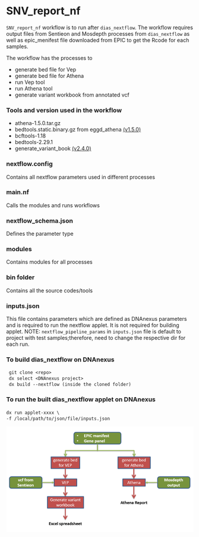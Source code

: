 # SNV_report_nf
`SNV_report_nf` workflow is to run after `dias_nextflow`. The workflow requires output files from Sentieon and Mosdepth processes from `dias_nextflow` as well as epic_menifest file downloaded from EPIC to get the Rcode for each samples.
 
The workflow has the processes to 
- generate bed file for Vep
- generate bed file for Athena
- run Vep tool
- run Athena tool
- generate variant workbook from annotated vcf

### Tools and version used in the workflow
- athena-1.5.0.tar.gz
- bedtools.static.binary.gz from eggd_athena [(v1.5.0)](https://github.com/eastgenomics/eggd_athena/releases)
- bcftools-1.18
- bedtools-2.29.1
- generate_variant_book [(v2.4.0)](https://github.com/eastgenomics/eggd_generate_variant_workbook/releases)

### nextflow.config
Contains all nextflow parameters used in different processes
### main.nf
Calls the modules and runs workflows
### nextflow_schema.json
Defines the parameter type
### modules
Contains modules for all processes 
### bin folder
Contains all the source codes/tools
### inputs.json
This file contains parameters which are defined as DNAnexus parameters and is required to run the nextflow applet. It is not required for building applet.
NOTE: `nextflow_pipeline_params` in `inputs.json` file is default to project with test samples;therefore, need to change the respective dir for each run. 

### To build dias_nextflow on DNAnexus
```
 git clone <repo>
 dx select <DNAnexus project>
 dx build --nextflow (inside the cloned folder)
 ```
 
 ### To run the built dias_nextflow applet on DNAnexus 
```
dx run applet-xxxx \
-f /local/path/to/json/file/inputs.json
```
![Image of workflow](workflow.png)
